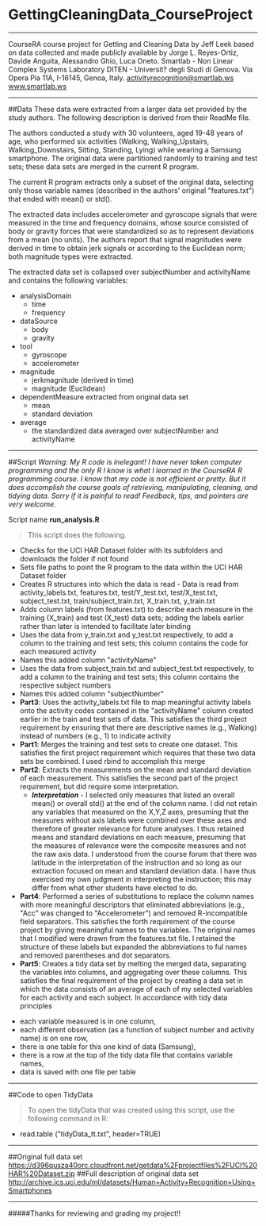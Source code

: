 # GettingCleaningData_CourseProject
***
CourseRA course project for Getting and Cleaning Data by Jeff Leek
based on data collected and made publicly available by
Jorge L. Reyes-Ortiz, Davide Anguita, Alessandro Ghio, Luca Oneto.
Smartlab - Non Linear Complex Systems Laboratory
DITEN - Universit? degli Studi di Genova.
Via Opera Pia 11A, I-16145, Genoa, Italy.
activityrecognition@smartlab.ws
www.smartlab.ws
***
##Data
These data were extracted from a larger data set provided by the study authors. The following description is derived from their ReadMe file. 

The authors conducted a study with 30 volunteers, aged 19-48 years of age, who performed six activities (Walking, Walking_Upstairs, Walking_Downstairs, Sitting, Standing, Lying) while wearing a Samsung smartphone. The original data were partitioned randomly to training and test sets; these data sets are merged in the current R program.

The current R program extracts only a subset of the original data, selecting only those variable names (described in the authors' original "features.txt") that ended with mean() or std().

The extracted data includes accelerometer and gyroscope signals that were measured in the time and frequency domains, whose source consisted of body or gravity forces that were standardized so as to represent deviations from a mean (no units). The authors report that signal magnitudes were derived in time to obtain jerk signals or according to the Euclidean norm; both magnitude types were extracted.

The extracted data set is collapsed over subjectNumber and activityName and contains the following variables:

* analysisDomain
  + time
  + frequency
* dataSource
  + body
  + gravity
* tool
  + gyroscope
  + accelerometer
* magnitude
  + jerkmagnitude (derived in time)
  + magnitude (Euclidean)
* dependentMeasure extracted from original data set
  + mean
  + standard deviation
* average
  + the standardized data averaged over subjectNumber and activityName

***
##Script
*Warning: My R code is inelegant! I have never taken computer programming and the only R I know is what I learned in the CourseRA R programming course. I know that my code is not efficient or pretty. But it does accomplish the course goals of retrieving, manipulating, cleaning, and tidying data. Sorry if it is painful to read! Feedback, tips, and pointers are very welcome.*

Script name **run_analysis.R**
>This script does the following.
* Checks for the UCI HAR Dataset folder with its subfolders and downloads the folder if not found
* Sets file paths to point the R program to the data within the UCI HAR Dataset folder
* Creates R structures into which the data is read - Data is read from activity_labels.txt, features.txt, test/Y_test.txt, test/X_test.txt, subject_test.txt, train/subject_train.txt, X_train.txt, y_train.txt
* Adds column labels (from features.txt) to describe each measure in the training (X_train) and test (X_test) data sets; adding the labels earlier rather than later is intended to facilitate later binding
* Uses the data from y_train.txt and y_test.txt respectively, to add a column to the training and test sets; this column contains the code for each measured activity
* Names this added column "activityName"
* Uses the data from subject_train.txt and subject_test.txt respectively, to add a column to the training and test sets; this column contains the respective subject numbers
* Names this added column "subjectNumber"
* **Part3**: Uses the activity_labels.txt file to map meaningful activity labels onto the activity codes contained in the "activityName" column created earlier in the train and test sets of data. This satisfies the third project requirement by ensuring that there are descriptive names (e.g., Walking) instead of numbers (e.g., 1) to indicate activity
* **Part1**: Merges the training and test sets to create one dataset. This satisfies the first project requirement which requires that these two data sets be combined. I used rbind to accomplish this merge
* **Part2**: Extracts the measurements on the mean and standard deviation of each measurement. This satisfies the second part of the project requirement, but did require some interpretation.
  + **_Interpretation_** - I selected only measures that listed an overall mean() or overall std() at the end of the column name. I did not retain any variables that measured on the X,Y,Z axes, presuming that the measures without axis labels were combined over these axes and therefore of greater relevance for future analyses. I thus retained means and standard deviations on each measure, presuming that the measures of relevance were the composite measures and not the raw axis data. I understood from the course forum that there was latitude in the interpretation of the instruction and so long as our extraction focused on mean and standard deviation data. I have thus exercised my own judgment in interpreting the instruction; this may differ from what other students have elected to do.
* **Part4**: Performed a series of substitutions to replace the column names with more meaningful descriptors that eliminated abbreviations (e.g., "Acc" was changed to "Accelerometer") and removed R-incompatible field separators. This satisfies the forth requirement of the course project by giving meaningful names to the variables. The original names that I modified were drawn from the features.txt file. I retained the structure of these labels but expanded the abbreviations to ful names and removed parentheses and dot separators.
* **Part5**: Creates a tidy data set by melting the merged data, separating the variables into columns, and aggregating over these columns. This satisfies the final requirement of the project by creating a data set in which the data consists of an average of each of my selected variables for each activity and each subject. In accordance with tidy data principles
 + each variable measured is in one column, 
 + each different observation (as a function of subject number and activity name) is on one row, 
 + there is one table for this one kind of data (Samsung), 
 + there is a row at the top of the tidy data file that contains variable names,
 + data is saved with one file per table

***
##Code to open TidyData

>To open the tidyData that was created using this script, use the following command in R:
* read.table ("tidyData_tt.txt", header=TRUE)

***
##Original full data set
https://d396qusza40orc.cloudfront.net/getdata%2Fprojectfiles%2FUCI%20HAR%20Dataset.zip 
##Full description of original data set
http://archive.ics.uci.edu/ml/datasets/Human+Activity+Recognition+Using+Smartphones 

***
#####Thanks for reviewing and grading my project!!
